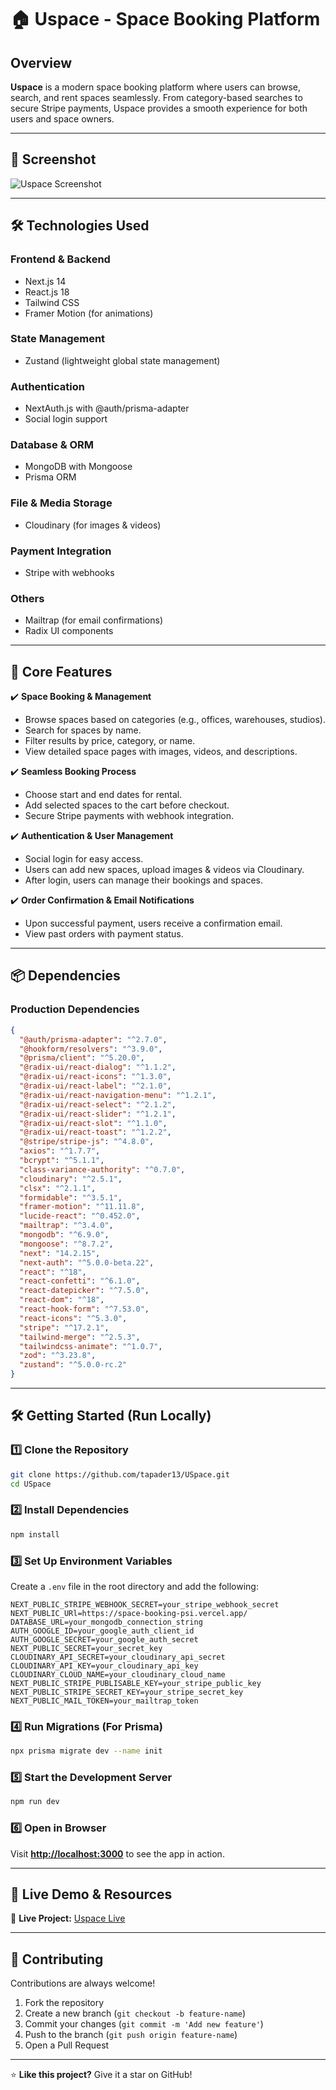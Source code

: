 # 🏠 Uspace - Space Booking Platform

## Overview  
**Uspace** is a modern space booking platform where users can browse, search, and rent spaces seamlessly. From category-based searches to secure Stripe payments, Uspace provides a smooth experience for both users and space owners.

---

## 📸 Screenshot  
![Uspace Screenshot](https://i.postimg.cc/2jGrrsmx/Screenshot-2025-02-10-002809.png) 

---

## 🛠️ Technologies Used  

### **Frontend & Backend**  
- Next.js 14  
- React.js 18  
- Tailwind CSS  
- Framer Motion (for animations)  

### **State Management**  
- Zustand (lightweight global state management)  

### **Authentication**  
- NextAuth.js with @auth/prisma-adapter  
- Social login support  

### **Database & ORM**  
- MongoDB with Mongoose  
- Prisma ORM  

### **File & Media Storage**  
- Cloudinary (for images & videos)  

### **Payment Integration**  
- Stripe with webhooks  

### **Others**  
- Mailtrap (for email confirmations)  
- Radix UI components  

---

## 🚀 Core Features  

✔️ **Space Booking & Management**  
- Browse spaces based on categories (e.g., offices, warehouses, studios).  
- Search for spaces by name.  
- Filter results by price, category, or name.  
- View detailed space pages with images, videos, and descriptions.  

✔️ **Seamless Booking Process**  
- Choose start and end dates for rental.  
- Add selected spaces to the cart before checkout.  
- Secure Stripe payments with webhook integration.  

✔️ **Authentication & User Management**  
- Social login for easy access.  
- Users can add new spaces, upload images & videos via Cloudinary.  
- After login, users can manage their bookings and spaces.  

✔️ **Order Confirmation & Email Notifications**  
- Upon successful payment, users receive a confirmation email.  
- View past orders with payment status.  

---

## 📦 Dependencies  

### **Production Dependencies**  
```json
{
  "@auth/prisma-adapter": "^2.7.0",
  "@hookform/resolvers": "^3.9.0",
  "@prisma/client": "^5.20.0",
  "@radix-ui/react-dialog": "^1.1.2",
  "@radix-ui/react-icons": "^1.3.0",
  "@radix-ui/react-label": "^2.1.0",
  "@radix-ui/react-navigation-menu": "^1.2.1",
  "@radix-ui/react-select": "^2.1.2",
  "@radix-ui/react-slider": "^1.2.1",
  "@radix-ui/react-slot": "^1.1.0",
  "@radix-ui/react-toast": "^1.2.2",
  "@stripe/stripe-js": "^4.8.0",
  "axios": "^1.7.7",
  "bcrypt": "^5.1.1",
  "class-variance-authority": "^0.7.0",
  "cloudinary": "^2.5.1",
  "clsx": "^2.1.1",
  "formidable": "^3.5.1",
  "framer-motion": "^11.11.8",
  "lucide-react": "^0.452.0",
  "mailtrap": "^3.4.0",
  "mongodb": "^6.9.0",
  "mongoose": "^8.7.2",
  "next": "14.2.15",
  "next-auth": "^5.0.0-beta.22",
  "react": "^18",
  "react-confetti": "^6.1.0",
  "react-datepicker": "^7.5.0",
  "react-dom": "^18",
  "react-hook-form": "^7.53.0",
  "react-icons": "^5.3.0",
  "stripe": "^17.2.1",
  "tailwind-merge": "^2.5.3",
  "tailwindcss-animate": "^1.0.7",
  "zod": "^3.23.8",
  "zustand": "^5.0.0-rc.2"
}
```

---

## 🛠️ Getting Started (Run Locally)  

### 1️⃣ Clone the Repository  
```sh
git clone https://github.com/tapader13/USpace.git
cd USpace
```

### 2️⃣ Install Dependencies  
```sh
npm install
```

### 3️⃣ Set Up Environment Variables  
Create a `.env` file in the root directory and add the following:  
```env
NEXT_PUBLIC_STRIPE_WEBHOOK_SECRET=your_stripe_webhook_secret
NEXT_PUBLIC_URl=https://space-booking-psi.vercel.app/
DATABASE_URL=your_mongodb_connection_string
AUTH_GOOGLE_ID=your_google_auth_client_id
AUTH_GOOGLE_SECRET=your_google_auth_secret
NEXT_PUBLIC_SECRET=your_secret_key
CLOUDINARY_API_SECRET=your_cloudinary_api_secret
CLOUDINARY_API_KEY=your_cloudinary_api_key
CLOUDINARY_CLOUD_NAME=your_cloudinary_cloud_name
NEXT_PUBLIC_STRIPE_PUBLISABLE_KEY=your_stripe_public_key
NEXT_PUBLIC_STRIPE_SECRET_KEY=your_stripe_secret_key
NEXT_PUBLIC_MAIL_TOKEN=your_mailtrap_token
```

### 4️⃣ Run Migrations (For Prisma)  
```sh
npx prisma migrate dev --name init
```

### 5️⃣ Start the Development Server  
```sh
npm run dev
```

### 6️⃣ Open in Browser  
Visit **[http://localhost:3000](http://localhost:3000)** to see the app in action.

---

## 🔗 Live Demo & Resources  
🚀 **Live Project:** [Uspace Live](https://space-booking-psi.vercel.app/)

---

## 🤝 Contributing  
Contributions are always welcome!  

1. Fork the repository  
2. Create a new branch (`git checkout -b feature-name`)  
3. Commit your changes (`git commit -m 'Add new feature'`)  
4. Push to the branch (`git push origin feature-name`)  
5. Open a Pull Request  

---

⭐ **Like this project?** Give it a star on GitHub!  

